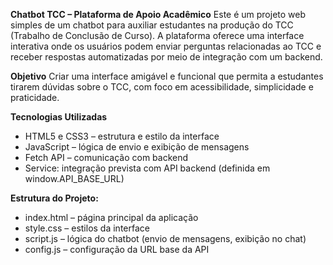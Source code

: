 **Chatbot TCC – Plataforma de Apoio Acadêmico**
Este é um projeto web simples de um chatbot para auxiliar estudantes na produção do TCC (Trabalho de Conclusão de Curso). 
A plataforma oferece uma interface interativa onde os usuários podem enviar perguntas relacionadas ao TCC e receber respostas automatizadas por meio de integração com um backend.

**Objetivo**
Criar uma interface amigável e funcional que permita a estudantes tirarem dúvidas sobre o TCC, com foco em acessibilidade, simplicidade e praticidade.

**Tecnologias Utilizadas**
- HTML5 e CSS3 – estrutura e estilo da interface
- JavaScript – lógica de envio e exibição de mensagens
- Fetch API – comunicação com backend
- Service: integração prevista com API backend (definida em window.API_BASE_URL)

**Estrutura do Projeto:**
- index.html – página principal da aplicação
- style.css – estilos da interface
- script.js – lógica do chatbot (envio de mensagens, exibição no chat)
- config.js – configuração da URL base da API

